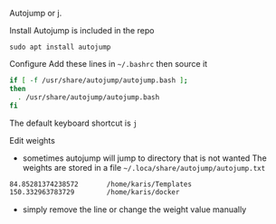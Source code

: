 Autojump or j.

Install
Autojump is included in the repo
```shell
sudo apt install autojump
```

Configure
Add these lines in `~/.bashrc` then source it
```bash
if [ -f /usr/share/autojump/autojump.bash ];
then
  . /usr/share/autojump/autojump.bash
fi
```
The default keyboard shortcut is `j`

Edit weights
- sometimes autojump will jump to directory that is not wanted
The weights are stored in a file `~/.loca/share/autojump/autojump.txt`
```txt
84.85281374238572       /home/karis/Templates
150.332963783729        /home/karis/docker
```
- simply remove the line or change the weight value manually